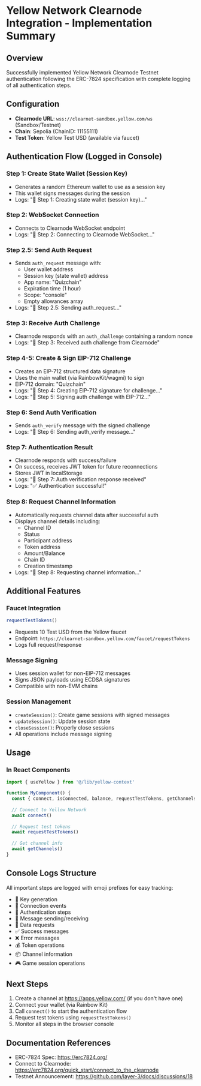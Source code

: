 # Yellow Network Clearnode Integration - Implementation Summary

## Overview
Successfully implemented Yellow Network Clearnode Testnet authentication following the ERC-7824 specification with complete logging of all authentication steps.

## Configuration
- **Clearnode URL**: `wss://clearnet-sandbox.yellow.com/ws` (Sandbox/Testnet)
- **Chain**: Sepolia (ChainID: 11155111)
- **Test Token**: Yellow Test USD (available via faucet)

## Authentication Flow (Logged in Console)

### Step 1: Create State Wallet (Session Key)
- Generates a random Ethereum wallet to use as a session key
- This wallet signs messages during the session
- Logs: "🔑 Step 1: Creating state wallet (session key)..."

### Step 2: WebSocket Connection
- Connects to Clearnode WebSocket endpoint
- Logs: "🔌 Step 2: Connecting to Clearnode WebSocket..."

### Step 2.5: Send Auth Request
- Sends `auth_request` message with:
  - User wallet address
  - Session key (state wallet) address
  - App name: "Quizchain"
  - Expiration time (1 hour)
  - Scope: "console"
  - Empty allowances array
- Logs: "🔐 Step 2.5: Sending auth_request..."

### Step 3: Receive Auth Challenge
- Clearnode responds with an `auth_challenge` containing a random nonce
- Logs: "🔐 Step 3: Received auth challenge from Clearnode"

### Step 4-5: Create & Sign EIP-712 Challenge
- Creates an EIP-712 structured data signature
- Uses the main wallet (via RainbowKit/wagmi) to sign
- EIP-712 domain: "Quizchain"
- Logs: "🔐 Step 4: Creating EIP-712 signature for challenge..."
- Logs: "🔐 Step 5: Signing auth challenge with EIP-712..."

### Step 6: Send Auth Verification
- Sends `auth_verify` message with the signed challenge
- Logs: "🔐 Step 6: Sending auth_verify message..."

### Step 7: Authentication Result
- Clearnode responds with success/failure
- On success, receives JWT token for future reconnections
- Stores JWT in localStorage
- Logs: "🎉 Step 7: Auth verification response received"
- Logs: "✅ Authentication successful!"

### Step 8: Request Channel Information
- Automatically requests channel data after successful auth
- Displays channel details including:
  - Channel ID
  - Status
  - Participant address
  - Token address
  - Amount/Balance
  - Chain ID
  - Creation timestamp
- Logs: "📡 Step 8: Requesting channel information..."

## Additional Features

### Faucet Integration
```typescript
requestTestTokens()
```
- Requests 10 Test USD from the Yellow faucet
- Endpoint: `https://clearnet-sandbox.yellow.com/faucet/requestTokens`
- Logs full request/response

### Message Signing
- Uses session wallet for non-EIP-712 messages
- Signs JSON payloads using ECDSA signatures
- Compatible with non-EVM chains

### Session Management
- `createSession()`: Create game sessions with signed messages
- `updateSession()`: Update session state
- `closeSession()`: Properly close sessions
- All operations include message signing

## Usage

### In React Components
```typescript
import { useYellow } from '@/lib/yellow-context'

function MyComponent() {
  const { connect, isConnected, balance, requestTestTokens, getChannels } = useYellow()
  
  // Connect to Yellow Network
  await connect()
  
  // Request test tokens
  await requestTestTokens()
  
  // Get channel info
  await getChannels()
}
```

## Console Logs Structure
All important steps are logged with emoji prefixes for easy tracking:
- 🔑 Key generation
- 🔌 Connection events
- 🔐 Authentication steps
- 📨 Message sending/receiving
- 📡 Data requests
- ✅ Success messages
- ❌ Error messages
- 💰 Token operations
- 📦 Channel information
- 🎮 Game session operations

## Next Steps
1. Create a channel at https://apps.yellow.com/ (if you don't have one)
2. Connect your wallet (via Rainbow Kit)
3. Call `connect()` to start the authentication flow
4. Request test tokens using `requestTestTokens()`
5. Monitor all steps in the browser console

## Documentation References
- ERC-7824 Spec: https://erc7824.org/
- Connect to Clearnode: https://erc7824.org/quick_start/connect_to_the_clearnode
- Testnet Announcement: https://github.com/layer-3/docs/discussions/18
